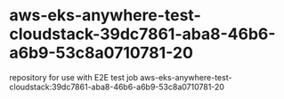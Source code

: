 # aws-eks-anywhere-test-cloudstack-39dc7861-aba8-46b6-a6b9-53c8a0710781-20
repository for use with E2E test job aws-eks-anywhere-test-cloudstack:39dc7861-aba8-46b6-a6b9-53c8a0710781-20
